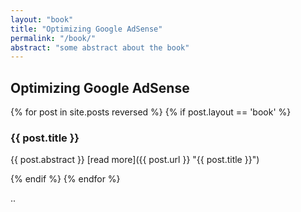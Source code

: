 ```yaml
---
layout: "book"
title: "Optimizing Google AdSense"
permalink: "/book/"
abstract: "some abstract about the book"
---
```

## Optimizing Google AdSense

{% for post in site.posts reversed %}
  {% if post.layout == 'book' %}
### {{ post.title }}

{{ post.abstract }} [read more]({{ post.url }} "{{ post.title }}")

  {% endif %}
{% endfor %}

..
